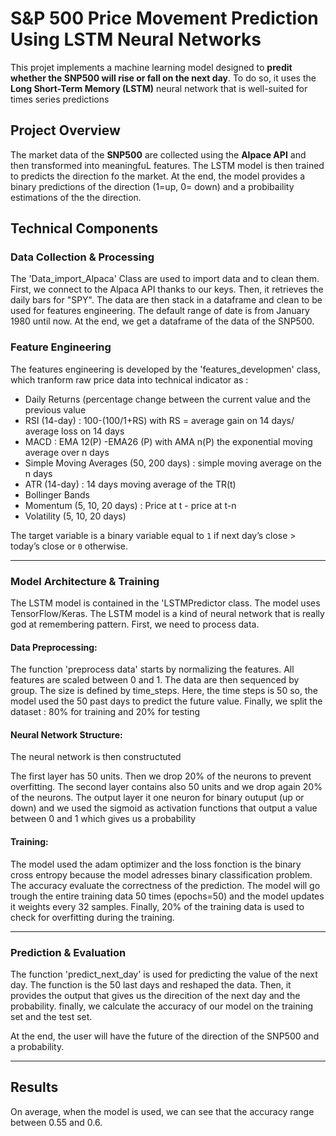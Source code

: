 #  S&P 500 Price Movement Prediction Using LSTM Neural Networks

This projet implements a machine learning model designed to **predit whether the SNP500 will rise or fall on the next day**. To do so, it uses the **Long Short-Term Memory (LSTM)** neural network that is well-suited for times series predictions


##  Project Overview

The market data of the **SNP500** are collected using the **Alpace API** and then transformed into meaningfuL features. The LSTM model is then trained to predicts the direction fo the market. At the end, the model provides a binary predictions of the direction (1=up, 0= down) and a probibaility estimations of the the direction.



##  Technical Components

###  Data Collection & Processing

The 'Data_import_Alpaca' Class are used to import data and to clean them. First, we connect to the Alpaca API thanks to our keys. Then, it retrieves the daily bars for "SPY". The data are then stack in a dataframe and clean to be used for features engineering. The default range of date is from January 1980 until now. At the end, we get a dataframe of the data of the SNP500.


###  Feature Engineering


The features engineering is developed by the 'features_developmen' class, which tranform raw price data into technical indicator as :

- Daily Returns (percentage change between the current value and the previous value
- RSI (14-day) : 100-(100/1+RS) with RS = average gain on 14 days/ average loss on 14 days
- MACD : EMA 12(P) -EMA26 (P) with AMA n(P) the exponential moving average over n days 
- Simple Moving Averages (50, 200 days) : simple moving average on the n days
- ATR (14-day) : 14 days moving average of the TR(t)
- Bollinger Bands
- Momentum (5, 10, 20 days) : Price at t - price at t-n
- Volatility (5, 10, 20 days) 

The target variable is a binary variable equal to  `1` if next day’s close > today’s close or `0` otherwise.

---

###  Model Architecture & Training

The LSTM model is contained in the 'LSTMPredictor class. The model uses TensorFlow/Keras.
The LSTM model is a kind of neural network that is really god at remembering pattern. 
First, we need to process data.

####  Data Preprocessing:

The function 'preprocess data' starts by normalizing the features. All features are scaled between 0 and 1. The data are then sequenced by group. The size is defined by time_steps. Here, the time steps is 50 so, the model used the 50 past days to predict the future value.
Finally, we split the dataset : 80% for training and 20% for testing

####  Neural Network Structure:
The neural network is then constructuted

The first layer has 50 units. Then we drop 20% of the neurons to prevent overfitting. 
The second layer contains also 50 units and we drop again 20% of the neurons. The output layer it one neuron for binary outuput (up or down) and we used the sigmoid as activation functions that output a value between 0 and 1 which gives us a probability


#### Training:

The model used the adam optimizer and the loss fonction is the binary cross entropy because the model adresses binary classification problem. The accuracy evaluate the correctness of the prediction.
The model will go trough the entire training data 50 times (epochs=50) and the model updates it weights every 32 samples. Finally, 20% of the training data is used to check for overfitting during the training. 



---

### Prediction & Evaluation

The function 'predict_next_day' is used for predicting the value of the next day. The function is the 50 last days and reshaped the data. Then, it provides the output that gives us the direcition of the next day and the probability.
finally, we calculate the accuracy of our model on the training set and the test set.

At the end, the user will have the future of the direction of the SNP500 and a probability. 


---

##  Results

On average, when the model is used, we can see that the accuracy range between 0.55 and 0.6.


